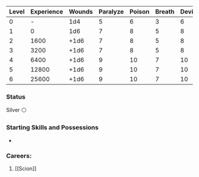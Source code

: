 
| Level | Experience | Wounds | Paralyze | Poison | Breath | Device | Magic |
| ----- | ---------- | ------ | -------- | ------ | ------ | ------ | ----- |
| 0     | -          | 1d4    | 5        | 6      | 3      | 6      | 5     |
| 1     | 0          | 1d6    | 7        | 8      | 5      | 8      | 7     |
| 2     | 1600       | +1d6   | 7        | 8      | 5      | 8      | 7     |
| 3     | 3200       | +1d6   | 7        | 8      | 5      | 8      | 7     |
| 4     | 6400       | +1d6   | 9        | 10     | 7      | 10     | 9     |
| 5     | 12800      | +1d6   | 9        | 10     | 7      | 10     | 9     |
| 6     | 25600      | +1d6   | 9        | 10     | 7      | 10     | 9     |
### Status
Silver ⚪
### Starting Skills and Possessions
- 
### Careers:
1. [[Scion]]
